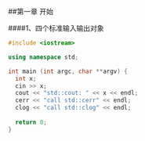 ##第一章 开始

####1、四个标准输入输出对象

```c++
#include <iostream>

using namespace std;

int main (int argc, char **argv) {
  int x;
  cin >> x;
  cout << "std::cout: " << x << endl;
  cerr << "call std::cerr" << endl;
  clog << "call std::clog" << endl;
	
  return 0;
}

```

